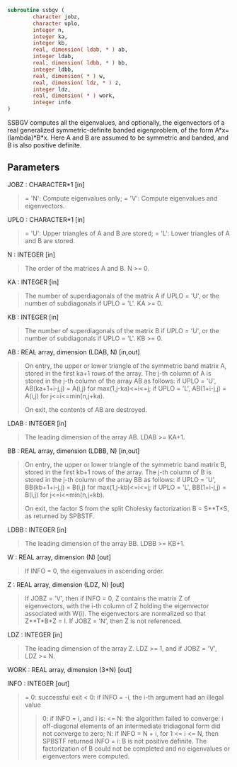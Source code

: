 ```fortran
subroutine ssbgv (
        character jobz,
        character uplo,
        integer n,
        integer ka,
        integer kb,
        real, dimension( ldab, * ) ab,
        integer ldab,
        real, dimension( ldbb, * ) bb,
        integer ldbb,
        real, dimension( * ) w,
        real, dimension( ldz, * ) z,
        integer ldz,
        real, dimension( * ) work,
        integer info
)
```

SSBGV computes all the eigenvalues, and optionally, the eigenvectors
of a real generalized symmetric-definite banded eigenproblem, of
the form A\*x=(lambda)\*B\*x. Here A and B are assumed to be symmetric
and banded, and B is also positive definite.

## Parameters
JOBZ : CHARACTER\*1 [in]
> = 'N':  Compute eigenvalues only;
> = 'V':  Compute eigenvalues and eigenvectors.

UPLO : CHARACTER\*1 [in]
> = 'U':  Upper triangles of A and B are stored;
> = 'L':  Lower triangles of A and B are stored.

N : INTEGER [in]
> The order of the matrices A and B.  N >= 0.

KA : INTEGER [in]
> The number of superdiagonals of the matrix A if UPLO = 'U',
> or the number of subdiagonals if UPLO = 'L'. KA >= 0.

KB : INTEGER [in]
> The number of superdiagonals of the matrix B if UPLO = 'U',
> or the number of subdiagonals if UPLO = 'L'. KB >= 0.

AB : REAL array, dimension (LDAB, N) [in,out]
> On entry, the upper or lower triangle of the symmetric band
> matrix A, stored in the first ka+1 rows of the array.  The
> j-th column of A is stored in the j-th column of the array AB
> as follows:
> if UPLO = 'U', AB(ka+1+i-j,j) = A(i,j) for max(1,j-ka)<=i<=j;
> if UPLO = 'L', AB(1+i-j,j)    = A(i,j) for j<=i<=min(n,j+ka).
> 
> On exit, the contents of AB are destroyed.

LDAB : INTEGER [in]
> The leading dimension of the array AB.  LDAB >= KA+1.

BB : REAL array, dimension (LDBB, N) [in,out]
> On entry, the upper or lower triangle of the symmetric band
> matrix B, stored in the first kb+1 rows of the array.  The
> j-th column of B is stored in the j-th column of the array BB
> as follows:
> if UPLO = 'U', BB(kb+1+i-j,j) = B(i,j) for max(1,j-kb)<=i<=j;
> if UPLO = 'L', BB(1+i-j,j)    = B(i,j) for j<=i<=min(n,j+kb).
> 
> On exit, the factor S from the split Cholesky factorization
> B = S\*\*T\*S, as returned by SPBSTF.

LDBB : INTEGER [in]
> The leading dimension of the array BB.  LDBB >= KB+1.

W : REAL array, dimension (N) [out]
> If INFO = 0, the eigenvalues in ascending order.

Z : REAL array, dimension (LDZ, N) [out]
> If JOBZ = 'V', then if INFO = 0, Z contains the matrix Z of
> eigenvectors, with the i-th column of Z holding the
> eigenvector associated with W(i). The eigenvectors are
> normalized so that Z\*\*T\*B\*Z = I.
> If JOBZ = 'N', then Z is not referenced.

LDZ : INTEGER [in]
> The leading dimension of the array Z.  LDZ >= 1, and if
> JOBZ = 'V', LDZ >= N.

WORK : REAL array, dimension (3\*N) [out]

INFO : INTEGER [out]
> = 0:  successful exit
> < 0:  if INFO = -i, the i-th argument had an illegal value
> > 0:  if INFO = i, and i is:
> <= N:  the algorithm failed to converge:
> i off-diagonal elements of an intermediate
> tridiagonal form did not converge to zero;
> > N:   if INFO = N + i, for 1 <= i <= N, then SPBSTF
> returned INFO = i: B is not positive definite.
> The factorization of B could not be completed and
> no eigenvalues or eigenvectors were computed.
